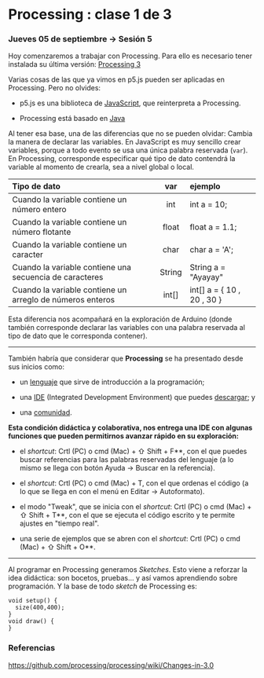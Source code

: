 # Processing : clase 1 de 3

### Jueves 05 de septiembre → Sesión 5

Hoy comenzaremos a trabajar con Processing. Para ello es necesario tener instalada su última versión: [Processing 3](https://processing.org/download/)

Varias cosas de las que ya vimos en p5.js pueden ser aplicadas en Processing. Pero no olvides: 

- p5.js es una biblioteca de [JavaScript](https://es.wikipedia.org/wiki/JavaScript), que reinterpreta a Processing.

- Processing está basado en [Java](https://es.wikipedia.org/wiki/Java_(lenguaje_de_programación))

Al tener esa base, una de las diferencias que no se pueden olvidar: Cambia la manera de declarar las variables. En JavaScript es muy sencillo crear variables, porque a todo evento se usa una única palabra reservada (`var`). En Processing, corresponde especificar qué tipo de dato contendrá la variable al momento de crearla, sea a nivel global o local. 

| Tipo de dato                                               | var    | ejemplo        | 
|:-----------------------------------------------------------|:------:|:---------------|
| Cuando la variable contiene un número entero               | int    | int a = 10;    |
| Cuando la variable contiene un número flotante             | float  | float a = 1.1; |
| Cuando la variable contiene un caracter                    | char   | char a = 'A';  |
| Cuando la variable contiene una secuencia de caracteres    | String | String a = "Ayayay" |
| Cuando la variable contiene un arreglo de números enteros  | int[]  | int[] a = { 10 , 20 , 30 }  |

Esta diferencia nos acompañará en la exploración de Arduino (donde también corresponde declarar las variables con una palabra reservada al tipo de dato que le corresponda contener).

- - - - - - - - - - - -  - -

También habría que considerar que **Processing** se ha presentado desde sus inicios como: 

- un [lenguaje](https://processing.org/reference/) que sirve de introducción a la programación; 

- una [IDE](https://processing.org/reference/environment/) (Integrated Development Environment) que puedes [descargar](https://processing.org/download/); y

- una [comunidad](https://processing.org/overview/).

**Esta condición didáctica y colaborativa, nos entrega una IDE con algunas funciones que pueden permitirnos avanzar rápido en su exploración:** 

- el *shortcut*: Crtl (PC) o cmd (Mac) + ⇧ Shift + F**, con el que puedes buscar referencias para las palabras reservadas del lenguaje (a lo mismo se llega con botón Ayuda → Buscar en la referencia). 

- el *shortcut*: Crtl (PC) o cmd (Mac) + T, con el que ordenas el código (a lo que se llega en con el menú en Editar →  Autoformato).

- el modo "Tweak", que se inicia con el *shortcut*: Crtl (PC) o cmd (Mac) + ⇧ Shift + T**, con el que se ejecuta el código escrito y te permite ajustes en "tiempo real". 

- una serie de ejemplos que se abren con el *shortcut*: Crtl (PC) o cmd (Mac) + ⇧ Shift + O**.

- - - - - - - - - - - -  - -

Al programar en Processing generamos *Sketches*. Esto viene a reforzar la idea didáctica: son bocetos, pruebas… y así vamos aprendiendo sobre programación. Y la base de todo *sketch* de Processing es: 

```
void setup() {
  size(400,400);
}
void draw() {
}
```

### Referencias

https://github.com/processing/processing/wiki/Changes-in-3.0
